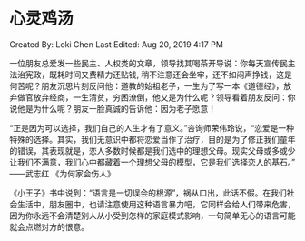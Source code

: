 # 心灵鸡汤

Created By: Loki Chen
Last Edited: Aug 20, 2019 4:17 PM

一位朋友总爱发一些民主、人权类的文章，领导找其喝茶开导说：你每天宣传民主法治宪政，既耗时间又费精力还贴钱, 稍不注意还会坐牢，还不如闷声挣钱，这是何苦呢？朋友沉思片刻反问他：道教的始祖老子，一生为了写一本《道德经》，放弃做官放弃经商，一生清贫，穷困潦倒，他又是为什么呢？领导看着朋友反问：你说他是为什么呢？朋友一脸真诚的告诉他：因为老子愿意！

“正是因为可以选择，我们自己的人生才有了意义。”咨询师荣伟玲说，“恋爱是一种特殊的选择。其实，我们无意识中都将恋爱当作了治疗，目的是为了修正我们童年的错误，其表现就是，恋人多数时候都是我们选中的理想父母。现实父母或多或少让我们不满意，我们心中都藏着一个理想父母的模型，它是我们选择恋人的基石。”
——武志红 《为何家会伤人》

《小王子》书中说到：“语言是一切误会的根源”，祸从口出，此话不假。在我们社会生活中，朋友圈中，也请注意使用这种语言暴力吧，它同样会给人们带来危害，因为你永远不会清楚别人从小受到怎样的家庭模式影响，一句简单无心的语言可能就会点燃对方的恨意。